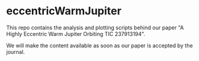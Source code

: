 # eccentricWarmJupiter
This repo contains the analysis and plotting scripts behind our paper "A Highly Eccentric Warm Jupiter Orbiting TIC 237913194".

We will make the content available as soon as our paper is accepted by the journal.
